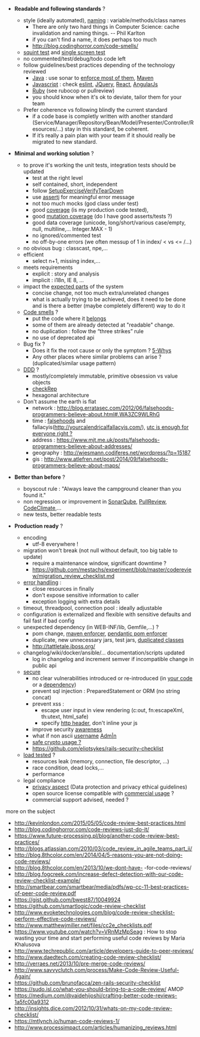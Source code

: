 
* **Readable and following standards** ?
  * style (ideally automated), [naming](http://arlobelshee.com/good-naming-is-a-process-not-a-single-step/) : variable/methods/class names
    * There are only two hard things in Computer Science: cache invalidation and naming things. -- Phil Karlton
    * if you can't find a name, it does perhaps too much
    * http://blog.codinghorror.com/code-smells/
  * [squint test](http://robertheaton.com/2014/06/20/code-review-without-your-eyes/) and [single screen test](https://mestachs.wordpress.com/2012/11/26/through-the-eyes-of-sonar-complexity/)
  * no commented/test/debug/todo code left
  * follow guidelines/best practices depending of the technology reviewed
     * [Java](http://google.github.io/styleguide/javaguide.html) : use sonar to [enforce most of them](https://mestachs.wordpress.com/2013/12/23/through-the-eyes-of-sonar-recap/), [Maven](https://mestachs.wordpress.com/2012/05/17/maven-best-practices/)
     * [Javascript](https://github.com/airbnb/javascript/blob/master/README.md) : check [eslint](http://eslint.org/), [JQuery](http://lab.abhinayrathore.com/jquery-standards/), [React](https://github.com/airbnb/javascript/tree/master/react), [AngularJs](https://github.com/johnpapa/angular-styleguide#table-of-contents)
     * [Ruby](https://github.com/bbatsov/ruby-style-guide) (see rubocop or pullreview)
     * you should know when it's ok to deviate, tailor them for your team
  * Prefer coherence vs following blindly the current standard
     * if a code base is completly written with another standard (Service/Manager/Repository/Bean/Model/Presenter/Controller/Resources/…) stay in this standard, be coherent.
     * If it’s really a pain plan with your team if it should really be migrated to new standard.

* **Minimal and working solution** ?
  * to prove it's working the unit tests, integration tests should be updated
    * test at the right level
    * self contained, short, independent
    * follow [SetupExerciseVerifyTearDown](http://xunitpatterns.com/Four%20Phase%20Test.html)
    * use [assertj](http://joel-costigliola.github.io/assertj/) for meaningful error message
    * not too much mocks (god class under test)
    * good [coverage](http://eclemma.org/) (is my production code tested), 
    * good [mutation coverage](http://pitest.org/) (do I have good asserts/tests ?)
    * good data coverage (unicode, long/short/various case/empty, null, multiline,... Integer.MAX - 1)
    * no ignored/commented test
    * no off-by-one errors (we often messup of 1 in index/ < vs <= /...)
  * no obvious bug : classcast, npe,...
  * efficient
    * select n+1, missing index,...
  * meets requirements
    * explicit : story and analysis
    * implicit : i18n, IE 8, ...
  * impact the [expected parts](http://www.lornajane.net/posts/2015/code-reviews-before-you-even-run-the-code) of the system
    * concise change, not too much extra/unrelated changes
    * what is actually trying to be achieved, does it need to be done and is there a better (maybe completely different) way to do it
  * [Code smells](http://blog.codinghorror.com/code-smells/) ?
    * put the code where it [belongs](https://speakerdeck.com/vanakenm/code-trails?slide=29)
    * some of them are already detected at "readable" change.
    * no duplication : follow the “three strikes” rule
    * no use of deprecated api
  * Bug fix ? 
     * Does it fix the root cause or only the symptom ? [5-Whys](https://en.wikipedia.org/wiki/5_Whys)
     * Any other places where similar problems can arise ? (duplicated/similar usage pattern)
  * [DDD](http://www.infoq.com/minibooks/domain-driven-design-quickly) ? 
     * mostly/completely immutable, primitive obsession vs value objects
     * [checkRep](http://www.pgbovine.net/programming-with-rep-invariants.htm)
     * hexagonal architecture
  * Don't assume the earth is flat
     * network : http://blog.erratasec.com/2012/06/falsehoods-programmers-believe-about.html#.WA3ZC9WLRhG
     * time : [falsehoods](http://infiniteundo.com/post/25326999628/falsehoods-programmers-believe-about-time) and fallacyis(http://yourcalendricalfallacyis.com/), [utc is enough for everyone right ?](https://zachholman.com/talk/utc-is-enough-for-everyone-right)
     * address : https://www.mjt.me.uk/posts/falsehoods-programmers-believe-about-addresses/
     * geography : http://wiesmann.codiferes.net/wordpress/?p=15187
     * gis : http://www.atlefren.net/post/2014/09/falsehoods-programmers-believe-about-maps/
     
* **Better than before** ?
  * boyscout rule : "Always leave the campground cleaner than you found it."
  * non regression or improvement in [SonarQube](http://www.sonarqube.org/), [PullReview](https://www.pullreview.com/),  [CodeClimate](https://codeclimate.com/),...
  * new tests, better readable tests

* **Production ready** ?
  * encoding
    * utf-8 everywhere !
  * migration won't break (not null without default, too big table to update)
    * require a maintenance window, significant downtime ?
    * https://github.com/mestachs/experiment/blob/master/codereview/migration_review_checklist.md
  * [error handling](https://mestachs.wordpress.com/2012/10/10/through-the-eyes-of-sonar-exception-handling/) :
    * close resources in finally
    * don't expose sensitive information to caller
    * exception logging with extra details
  * timeout, threadpool, connection pool : ideally adjustable
  * configuration is externalized and flexible with sensitive defaults and fail fast if bad config
  * unexpected dependency (in WEB-INF/lib, Gemfile,...) ?
    * pom change, [maven enforcer](https://maven.apache.org/enforcer/enforcer-rules/bannedDependencies.html), [pendantic pom enforcer](https://github.com/ferstl/pedantic-pom-enforcers#pedantic-pom-enforcers)
    * duplicate, new unnecessary jars, test jars, [duplicated classes](https://github.com/mestachs/archeo4j#archeo4j)
    * http://tattletale.jboss.org/
  * changelog/wiki/docker/ansible/... documentation/scripts updated
    * log in changelog and increment semver if incompatible change in public api
  * [secure](https://speakerdeck.com/mestachs/betatech-security-for-dummies?slide=38)
    * no clear vulnerabilities introduced or re-introduced (in [your code](https://www.owasp.org/images/f/fa/Code_Review_Guide_Pre-AlphaV2_(1).pdf) or a [dependency](https://www.owasp.org/index.php/OWASP_Dependency_Check))
    * prevent sql injection : PreparedStatement or ORM (no string concat)
    * prevent xss : 
      * escape user input in view rendering (c:out, fn:escapeXml, th:utext, html_safe)
      * specify [http header](https://www.owasp.org/index.php/List_of_useful_HTTP_headers), don't inline your js
    * improve security [awareness](http://www.ikangae.net/application-security/4-ways-to-improve-your-web-security/)
    * what if non ascii [username](https://github.com/reinderien/mimic) [Adm|n](https://www.reddit.com/r/programming/comments/1gl0zn/a_security_hole_via_unicode_usernames/)
    * [safe crypto usage ?](https://gist.github.com/paragonie-scott/e9319254c8ecbad4f227)
    * https://github.com/eliotsykes/rails-security-checklist
  * [load tested](https://speakerdeck.com/mestachs/gatling-load-testing-like-a-king) ?
    * resources leak (memory, connection, file descriptor, ...)
    * race condition, dead locks,...
    * performance
  * legal compliance
    * [privacy aspect](https://www.privacycommission.be/en) (Data protection and privacy ethical guidelines)
    * open source license compatible with [commercial usage](http://stackoverflow.com/a/27867740/613936) ?
    * commercial support advised, needed ?
     
more on the subject
 * http://kevinlondon.com/2015/05/05/code-review-best-practices.html
 * http://blog.codinghorror.com/code-reviews-just-do-it/
 * https://www.future-processing.pl/blog/another-code-review-best-practices/
 * http://blogs.atlassian.com/2010/03/code_review_in_agile_teams_part_ii/
 * http://blog.8thcolor.com/en/2014/04/5-reasons-you-are-not-doing-code-reviews/
 * http://blog.8thcolor.com/en/2013/10/we-dont-have-
 -for-code-reviews/
 * http://blog.fogcreek.com/increase-defect-detection-with-our-code-review-checklist-example/
 * http://smartbear.com/smartbear/media/pdfs/wp-cc-11-best-practices-of-peer-code-review.pdf
 * https://gist.github.com/bwest87/10049924
 * https://github.com/smartlogic/code-review-checklist
 * http://www.evoketechnologies.com/blog/code-review-checklist-perform-effective-code-reviews/
 * http://www.matthewjmiller.net/files/cc2e_checklists.pdf
 * https://www.youtube.com/watch?v=VRnMzMpSeag : How to stop wasting your time and start performing useful code reviews by Maria Khalusova
 * http://www.techrepublic.com/article/developers-guide-to-peer-reviews/
 * http://www.daedtech.com/creating-code-review-checklist/
 * http://verraes.net/2013/10/pre-merge-code-reviews/
 * http://www.savvyclutch.com/process/Make-Code-Review-Useful-Again/
 * https://github.com/brunofacca/zen-rails-security-checklist
 * https://sudo.isl.co/what-you-should-bring-to-a-code-review/ AMOP
 * https://medium.com/@vaidehijoshi/crafting-better-code-reviews-1a5fc00a9312
 * http://insights.dice.com/2012/10/31/whats-on-my-code-review-checklist/
 * https://mtlynch.io/human-code-reviews-1/
 * http://www.processimpact.com/articles/humanizing_reviews.html
